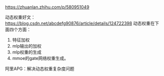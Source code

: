 https://zhuanlan.zhihu.com/p/580951049

动态权重好文：https://blog.csdn.net/abcdefg90876/article/details/124722398
动态权重在下面四个方面：
1. 特征加权
2. mlp输出的加权
3. mlp权重的生成
4. mmoe的gate网络权重生成。

阿里APG：解决动态权重复杂度问题

